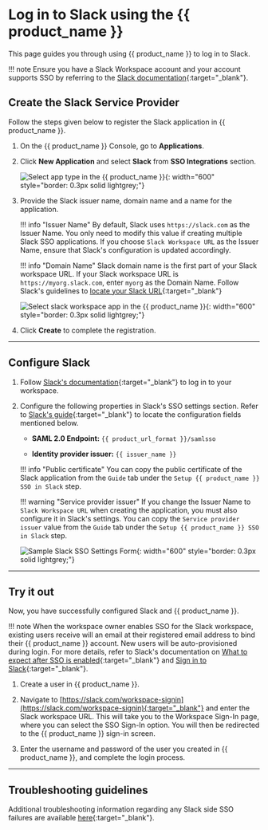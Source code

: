 # Log in to Slack using the {{ product_name }}

This page guides you through using {{ product_name }} to log in to Slack.

!!! note
    Ensure you have a Slack Workspace account and your account supports SSO by referring to the [Slack documentation](https://slack.com/intl/en-gb/help/articles/203772216-SAML-single-sign-on){:target="_blank"}.

## Create the Slack Service Provider

Follow the steps given below to register the Slack application in {{ product_name }}.

1. On the {{ product_name }} Console, go to **Applications**.

2. Click **New Application** and select **Slack** from **SSO Integrations** section.

    ![Select app type in the {{ product_name }}]({{base_path}}/assets/img/guides/authentication/sso-integrations/common/add-app.png){: width="600" style="border: 0.3px solid lightgrey;"}

3. Provide the Slack issuer name, domain name and a name for the application.

    !!! info "Issuer Name"
        By default, Slack uses `https://slack.com` as the Issuer Name. You only need to modify this value if creating multiple Slack SSO applications. If you choose `Slack Workspace URL` as the Issuer Name, ensure that Slack's configuration is updated accordingly.

    !!! info "Domain Name"
        Slack domain name is the first part of your Slack workspace URL. If your Slack workspace URL is `https://myorg.slack.com`, enter `myorg` as the Domain Name. Follow Slack's guidelines to [locate your Slack URL](https://slack.com/intl/en-gb/help/articles/221769328-Locate-your-Slack-URL-or-ID){:target="_blank"}

    ![Select slack workspace app in the {{ product_name }}]({{base_path}}/assets/img/guides/authentication/sso-integrations/slack/add-slack-app.png){: width="600" style="border: 0.3px solid lightgrey;"}

4. Click **Create** to complete the registration.

-----

## Configure Slack

1. Follow [Slack's documentation](https://slack.com/intl/en-gb/help/articles/212681477-Sign-in-to-Slack){:target="_blank"} to log in to your workspace.

2. Configure the following properties in Slack's SSO settings section. Refer to [Slack's guide](https://slack.com/intl/en-gb/help/articles/203772216-SAML-single-sign-on#step-2u58-set-up-saml-sso){:target="_blank"} to locate the configuration fields mentioned below.

    - **SAML 2.0 Endpoint:**
      `{{ product_url_format }}/samlsso`

    - **Identity provider issuer:**
      `{{ issuer_name }}`
   
    !!! info "Public certificate"
        You can copy the public certificate of the Slack application from the `Guide` tab under the `Setup {{ product_name }} SSO in Slack` step.

    !!! warning "Service provider issuer"
        If you change the Issuer Name to `Slack Workspace URL` when creating the application, you must also configure it in Slack's settings. You can copy the `Service provider issuer` value from the `Guide` tab under the `Setup {{ product_name }} SSO in Slack` step.

    ![Sample Slack SSO Settings Form]({{base_path}}/assets/img/guides/authentication/sso-integrations/slack/sso-fill-slack.png){: width="600" style="border: 0.3px solid lightgrey;"}

-----

## Try it out

Now, you have successfully configured Slack and {{ product_name }}.

!!! note
    When the workspace owner enables SSO for the Slack workspace, existing users receive will an email at their registered email address to bind their {{ product_name }} account. New users will be auto-provisioned during login. For more details, refer to Slack's documentation on [What to expect after SSO is enabled](https://slack.com/intl/en-gb/help/articles/203772216-SAML-single-sign-on#what-to-expect){:target="_blank"} and [Sign in to Slack](https://slack.com/intl/en-gb/help/articles/212681477-Sign-in-to-Slack){:target="_blank"}.

1. Create a user in {{ product_name }}.

2. Navigate to [https://slack.com/workspace-signin](https://slack.com/workspace-signin){:target="_blank"} and enter the Slack workspace URL. This will take you to the Workspace Sign-In page, where you can select the SSO Sign-In option. You will then be redirected to the {{ product_name }} sign-in screen.

3. Enter the username and password of the user you created in {{ product_name }}, and complete the login process.

-----

## Troubleshooting guidelines

Additional troubleshooting information regarding any Slack side SSO failures are available [here](https://slack.com/intl/en-gb/help/articles/360037402653-Troubleshoot-SAML-authorisation-errors){:target="_blank"}.

